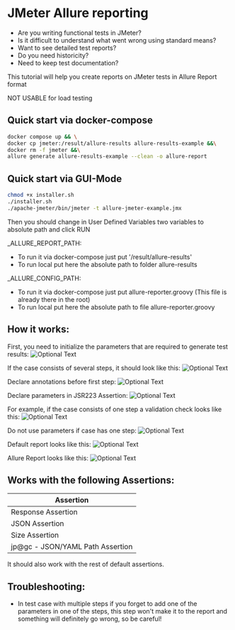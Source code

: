 # JMeter Allure reporting
- Are you writing functional tests in JMeter?
- Is it difficult to understand what went wrong using standard means?
- Want to see detailed test reports?
- Do you need historicity?
- Need to keep test documentation?

This tutorial will help you create reports on JMeter tests in Allure Report format

NOT USABLE for load testing

##  Quick start via docker-compose
```bash
docker compose up && \
docker cp jmeter:/result/allure-results allure-results-example &&\
docker rm -f jmeter &&\
allure generate allure-results-example --clean -o allure-report
```
## Quick start via GUI-Mode
```bash
chmod +x installer.sh
./installer.sh
./apache-jmeter/bin/jmeter -t allure-jmeter-example.jmx 
```
Then you should change in User Defined Variables two variables to absolute path and click RUN

_ALLURE_REPORT_PATH: 
 - To run it via docker-compose just put '/result/allure-results'
 - To run local put here the absolute path to folder allure-results

_ALLURE_CONFIG_PATH: 
 - To run it via docker-compose just put allure-reporter.groovy (This file is already there in the root)
 - To run local put here the absolute path to file allure-reporter.groovy 

## How it works:
First, you need to initialize the parameters that are required to generate test results:
![Optional Text](images/user_defined_variables.png)

If the case consists of several steps, it should look like this:
![Optional Text](images/multiple_steps_case.png)

Declare annotations before first step:
![Optional Text](images/multiple_steps_case_declare_annotations.png)

Declare parameters in JSR223 Assertion:
![Optional Text](images/groovy_parameters_in_multiple.png)

For example, if the case consists of one step a validation check looks like this:
![Optional Text](images/single_step_cases.png)

Do not use parameters if case has one step:
![Optional Text](images/groovy_parameters_in_signle.png)

Default report looks like this:
![Optional Text](images/jmeter_view_result_tree.png)

Allure Report looks like this:
![Optional Text](images/allure-report.png)


## Works with the following Assertions:

| Assertion                         |
|--------------------               |
| Response Assertion                |
| JSON Assertion                    |
| Size Assertion                    |
| jp@gc - JSON/YAML Path Assertion  |

It should also work with the rest of default assertions.


## Troubleshooting:
- In test case with multiple steps if you forget to add one of the parameters in one of the steps, 
this step won't make it to the report and something will definitely go wrong, so be careful!
